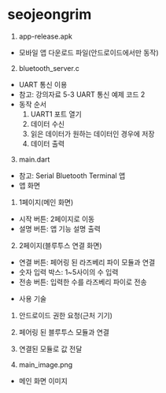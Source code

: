 # seojeongrim

1. app-release.apk
 * 모바일 앱 다운로드 파일(안드로이드에서만 동작)

2. bluetooth_server.c
 * UART 통신 이용
 * 참고: 강의자료 5-3 UART 통신 예제 코드 2
 * 동작 순서
   1. UART1 포트 열기
   2. 데이터 수신
   3. 읽은 데이터가 원하는 데이터인 경우에 저장
   4. 데이터 출력

3. main.dart
 * 참고: Serial Bluetooth Terminal 앱
 * 앱 화면
  1. 1페이지(메인 화면)
   - 시작 버튼: 2페이지로 이동
   - 설명 버튼: 앱 기능 설명 출력
  2. 2페이지(블루투스 연결 화면)
   - 연결 버튼: 페어링 된 라즈베리 파이 모듈과 연결
   - 숫자 입력 박스: 1~5사이의 수 입력
   - 전송 버튼: 입력한 수를 라즈베리 파이로 전송
 * 사용 기술
  1. 안드로이드 권한 요청(근처 기기)
  2. 페어링 된 블루투스 모듈과 연결
  3. 연결된 모듈로 값 전달

4. main_image.png
 * 메인 화면 이미지

